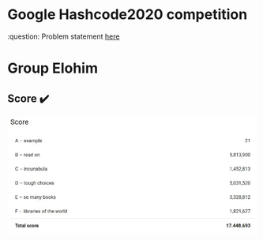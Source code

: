 # Google Hashcode2020 competition
<p> 
:question: Problem statement   <a href= "https://github.com/Andreaierardi/hashcode2020/blob/master/hashcode_2020_online_qualification_round.pdf"> here </a>  </p> 

# Group Elohim

## Score :heavy_check_mark:

![Scores](/score.JPG)

